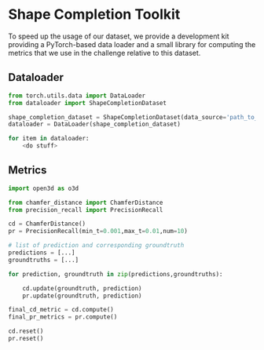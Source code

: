 # Shape Completion Toolkit

To speed up the usage of our dataset, we provide a development kit providing a PyTorch-based data loader and a small library for computing the metrics that we use in
the challenge relative to this dataset.

## Dataloader

```python
from torch.utils.data import DataLoader
from dataloader import ShapeCompletionDataset

shape_completion_dataset = ShapeCompletionDataset(data_source='path_to_data/')
dataloader = DataLoader(shape_completion_dataset)

for item in dataloader:
    <do stuff>

```

## Metrics

```python
import open3d as o3d

from chamfer_distance import ChamferDistance
from precision_recall import PrecisionRecall

cd = ChamferDistance()
pr = PrecisionRecall(min_t=0.001,max_t=0.01,num=10)

# list of prediction and corresponding groundtruth
predictions = [...]
groundtruths = [...]

for prediction, groundtruth in zip(predictions,groundtruths):

    cd.update(groundtruth, prediction)  
    pr.update(groundtruth, prediction)  

final_cd_metric = cd.compute()
final_pr_metrics = pr.compute()

cd.reset()
pr.reset()
```
